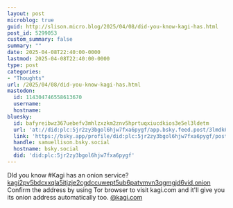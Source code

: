 ```yaml
---
layout: post
microblog: true
guid: http://slison.micro.blog/2025/04/08/did-you-know-kagi-has.html
post_id: 5299053
custom_summary: false
summary: ""
date: 2025-04-08T22:40:00-0000
lastmod: 2025-04-08T22:40:00-0000
type: post
categories:
- "Thoughts"
url: /2025/04/08/did-you-know-kagi-has.html
mastodon:
  id: 114304746558613670
  username: 
  hostname: 
bluesky:
  id: bafyreibwz367uebefv3mhlzxzkm2znv5hprtuqxiucdkios3e5el3ldetm
  url: 'at://did:plc:5jr2zy3bgol6hjw7fxa6pygf/app.bsky.feed.post/3lmdk6qxtcj2w'
  link: 'https://bsky.app/profile/did:plc:5jr2zy3bgol6hjw7fxa6pygf/post/3lmdk6qxtcj2w'
  handle: samuellison.bsky.social
  hostname: bsky.social
  did: 'did:plc:5jr2zy3bgol6hjw7fxa6pygf'
---
```

DId you know #Kagi has an onion service? [kagi2pv5bdcxxqla5itjzje2cgdccuwept5ub6patvmvn3qgmgjd6vid.onion](http://kagi2pv5bdcxxqla5itjzje2cgdccuwept5ub6patvmvn3qgmgjd6vid.onion)
Confirm the address by using Tor browser to visit kagi.com and it'll give you its onion address automatically too.
[@kagi.com](http://kagi.com) 
